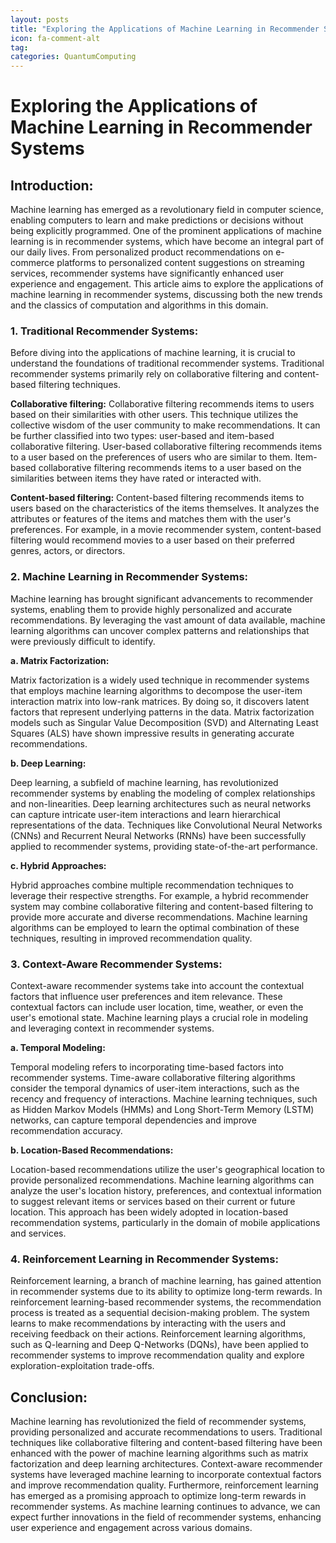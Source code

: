```yaml
---
layout: posts
title: "Exploring the Applications of Machine Learning in Recommender Systems"
icon: fa-comment-alt
tag:      
categories: QuantumComputing
---
```



# Exploring the Applications of Machine Learning in Recommender Systems

## Introduction:

Machine learning has emerged as a revolutionary field in computer science, enabling computers to learn and make predictions or decisions without being explicitly programmed. One of the prominent applications of machine learning is in recommender systems, which have become an integral part of our daily lives. From personalized product recommendations on e-commerce platforms to personalized content suggestions on streaming services, recommender systems have significantly enhanced user experience and engagement. This article aims to explore the applications of machine learning in recommender systems, discussing both the new trends and the classics of computation and algorithms in this domain.

### 1. Traditional Recommender Systems:

Before diving into the applications of machine learning, it is crucial to understand the foundations of traditional recommender systems. Traditional recommender systems primarily rely on collaborative filtering and content-based filtering techniques.

**Collaborative filtering:** Collaborative filtering recommends items to users based on their similarities with other users. This technique utilizes the collective wisdom of the user community to make recommendations. It can be further classified into two types: user-based and item-based collaborative filtering. User-based collaborative filtering recommends items to a user based on the preferences of users who are similar to them. Item-based collaborative filtering recommends items to a user based on the similarities between items they have rated or interacted with.

**Content-based filtering:** Content-based filtering recommends items to users based on the characteristics of the items themselves. It analyzes the attributes or features of the items and matches them with the user's preferences. For example, in a movie recommender system, content-based filtering would recommend movies to a user based on their preferred genres, actors, or directors.

### 2. Machine Learning in Recommender Systems:

Machine learning has brought significant advancements to recommender systems, enabling them to provide highly personalized and accurate recommendations. By leveraging the vast amount of data available, machine learning algorithms can uncover complex patterns and relationships that were previously difficult to identify.

**a. Matrix Factorization:**

Matrix factorization is a widely used technique in recommender systems that employs machine learning algorithms to decompose the user-item interaction matrix into low-rank matrices. By doing so, it discovers latent factors that represent underlying patterns in the data. Matrix factorization models such as Singular Value Decomposition (SVD) and Alternating Least Squares (ALS) have shown impressive results in generating accurate recommendations.

**b. Deep Learning:**

Deep learning, a subfield of machine learning, has revolutionized recommender systems by enabling the modeling of complex relationships and non-linearities. Deep learning architectures such as neural networks can capture intricate user-item interactions and learn hierarchical representations of the data. Techniques like Convolutional Neural Networks (CNNs) and Recurrent Neural Networks (RNNs) have been successfully applied to recommender systems, providing state-of-the-art performance.

**c. Hybrid Approaches:**

Hybrid approaches combine multiple recommendation techniques to leverage their respective strengths. For example, a hybrid recommender system may combine collaborative filtering and content-based filtering to provide more accurate and diverse recommendations. Machine learning algorithms can be employed to learn the optimal combination of these techniques, resulting in improved recommendation quality.

### 3. Context-Aware Recommender Systems:

Context-aware recommender systems take into account the contextual factors that influence user preferences and item relevance. These contextual factors can include user location, time, weather, or even the user's emotional state. Machine learning plays a crucial role in modeling and leveraging context in recommender systems.

**a. Temporal Modeling:**

Temporal modeling refers to incorporating time-based factors into recommender systems. Time-aware collaborative filtering algorithms consider the temporal dynamics of user-item interactions, such as the recency and frequency of interactions. Machine learning techniques, such as Hidden Markov Models (HMMs) and Long Short-Term Memory (LSTM) networks, can capture temporal dependencies and improve recommendation accuracy.

**b. Location-Based Recommendations:**

Location-based recommendations utilize the user's geographical location to provide personalized recommendations. Machine learning algorithms can analyze the user's location history, preferences, and contextual information to suggest relevant items or services based on their current or future location. This approach has been widely adopted in location-based recommendation systems, particularly in the domain of mobile applications and services.

### 4. Reinforcement Learning in Recommender Systems:

Reinforcement learning, a branch of machine learning, has gained attention in recommender systems due to its ability to optimize long-term rewards. In reinforcement learning-based recommender systems, the recommendation process is treated as a sequential decision-making problem. The system learns to make recommendations by interacting with the users and receiving feedback on their actions. Reinforcement learning algorithms, such as Q-learning and Deep Q-Networks (DQNs), have been applied to recommender systems to improve recommendation quality and explore exploration-exploitation trade-offs.

## Conclusion:

Machine learning has revolutionized the field of recommender systems, providing personalized and accurate recommendations to users. Traditional techniques like collaborative filtering and content-based filtering have been enhanced with the power of machine learning algorithms such as matrix factorization and deep learning architectures. Context-aware recommender systems have leveraged machine learning to incorporate contextual factors and improve recommendation quality. Furthermore, reinforcement learning has emerged as a promising approach to optimize long-term rewards in recommender systems. As machine learning continues to advance, we can expect further innovations in the field of recommender systems, enhancing user experience and engagement across various domains.